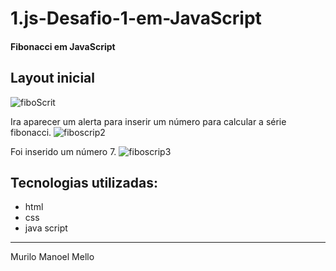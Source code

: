 # 1.js-Desafio-1-em-JavaScript
#### Fibonacci em JavaScript

## Layout inicial 
![fiboScrit](https://user-images.githubusercontent.com/86434035/130671470-36ac20aa-497d-4ab2-b632-1d7bf48a978a.png)

Ira aparecer um alerta para inserir um número para calcular a série fibonacci.
![fiboscrip2](https://user-images.githubusercontent.com/86434035/130671719-46612fc8-dcfe-46dd-aa79-d13f58713706.png)

Foi inserido um número 7.
![fiboscrip3](https://user-images.githubusercontent.com/86434035/130671899-a82f2555-df55-4050-b7a3-2ba8e960a356.png)

Tecnologias utilizadas:
-------------------------
  - html
  - css
  - java script    
-------------------------
Murilo Manoel Mello 


